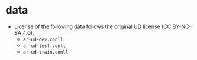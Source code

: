 # data

- License of the following data follows the original UD license (CC BY-NC-SA 4.0).
  - `ar-ud-dev.conll`
  - `ar-ud-test.conll`
  - `ar-ud-train.conll`

